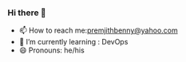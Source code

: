 ### Hi there 👋
- 📫 How to reach me:premjithbenny@yahoo.com
- 🌱 I’m currently learning : DevOps 
- 😄 Pronouns: he/his

<!--
**premjithbenny/premjithbenny** is a ✨ _special_ ✨ repository because its `README.md` (this file) appears on your GitHub profile.

Here are some ideas to get you started:

- 🔭 I’m currently working on ...
- 
- 👯 I’m looking to collaborate on ...
- 🤔 I’m looking for help with ...
- 💬 Ask me about ...

- 😄 Pronouns: ...
- ⚡ Fun fact: ...
-->
